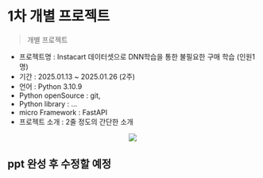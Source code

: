 # 1차 개별 프로젝트
> 개별 프로젝트

- 프로젝트명 : Instacart 데이터셋으로 DNN학습을 통한 불필요한 구매 학습 (인원1명)
- 기간 : 2025.01.13 ~ 2025.01.26 (2주)
- 언어 : Python 3.10.9
- Python openSource : git,
- Python library : ...
- micro Framework : FastAPI
- 프로젝트 소개 : 2줄 정도의 간단한 소개

<div align=center>
	<img src="https://img.shields.io/badge/python-3776AB
	style=flat-square&logo=python&logoColor=white">
</div>

## ppt 완성 후 수정할 예정